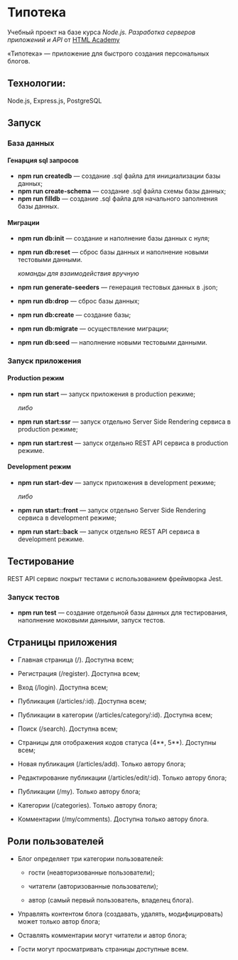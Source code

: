 # Типотека

Учебный проект на базе курса _Node.js. Разработка серверов приложений и API_ от [HTML Academy](https://htmlacademy.ru)

«Типотека» — приложение для быстрого создания персональных блогов. 

## Технологии:
Node.js, Express.js, PostgreSQL

## Запуск

### База данных

#### Генарция sql запросов

* __npm run createdb__ — создание .sql файла для инициализации базы данных;
* __npm run create-schema__ — создание .sql файла схемы базы данных;
* __npm run filldb__ — создание .sql файла для начального заполнения базы данных.

#### Миграции

* __npm run db:init__ — создание и наполнение базы данных с нуля;
* __npm run db:reset__ — сброс базы данных и наполнение новыми тестовыми данными.

  _команды для взаимодействия вручную_

* __npm run generate-seeders__ — генерация тестовых данных в .json;
* __npm run db:drop__ — сброс базы данных;
* __npm run db:create__ — создание базы;
* __npm run db:migrate__ — осуществление миграции;
* __npm run db:seed__ — наполнение новыми тестовыми данными.


### Запуск приложения

#### Production режим

* __npm run start__ — запуск приложения в production режиме;

  _либо_

* __npm run start:ssr__ — запуск отдельно Server Side Rendering сервиса в production режиме;
* __npm run start:rest__ — запуск отдельно REST API сервиса в production режиме.

#### Development режим

* __npm run start-dev__ — запуск приложения в development режиме;

  _либо_

* __npm run start::front__ — запуск отдельно Server Side Rendering сервиса в development режиме;
* __npm run start::back__ — запуск отдельно REST API сервиса в development режиме.

## Тестирование 

REST API сервис покрыт тестами с использованием фреймворка Jest. 

### Запуск тестов

* __npm run test__ — создание отдельной базы данных для тестирования, наполнение моковыми данными, запуск тестов.

## Страницы приложения

* Главная страница (/). Доступна всем;

* Регистрация (/register). Доступна всем;

* Вход (/login). Доступна всем;

* Публикация (/articles/:id). Доступна всем;

* Публикации в категории (/articles/category/:id). Доступна всем;

* Поиск (/search). Доступна всем;

* Страницы для отображения кодов статуса (4**, 5**). Доступны всем;

* Новая публикация (/articles/add). Только автору блога;

* Редактирование публикации (/articles/edit/:id). Только автору блога;

* Публикации (/my). Только автору блога;

* Категории (/categories). Только автору блога;

* Комментарии (/my/comments). Доступна только автору блога.

## Роли пользователей

* Блог определяет три категории пользователей:

  *  гости (неавторизованные пользователи);

  *  читатели (авторизованные пользователи);

  *  автор (самый первый пользователь, владелец блога).

* Управлять контентом блога (создавать, удалять, модифицировать) может только автор блога;

* Оставлять комментарии могут читатели и автор блога;

* Гости могут просматривать страницы доступные всем.

